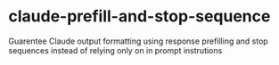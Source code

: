 # claude-prefill-and-stop-sequence
Guarentee Claude output formatting using response prefilling and stop sequences instead of relying only on in prompt instrutions
